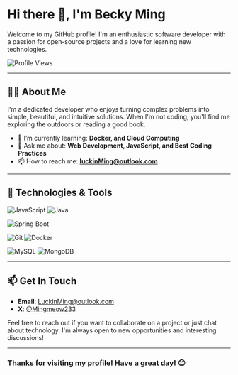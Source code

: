 # Hi there 👋, I'm Becky Ming

Welcome to my GitHub profile! I'm an enthusiastic software developer with a passion for open-source projects and a love for learning new technologies.

![Profile Views](https://komarev.com/ghpvc/?username=BeckyMing&color=blue)

---

## 🧑‍💻 About Me
I'm a dedicated developer who enjoys turning complex problems into simple, beautiful, and intuitive solutions. When I'm not coding, you'll find me exploring the outdoors or reading a good book.

- 🌱 I’m currently learning: **Docker, and Cloud Computing**
- 💬 Ask me about: **Web Development, JavaScript, and Best Coding Practices**
- 📫 How to reach me: **[luckinMing@outlook.com](mailto:luckinMing@outlook.com)**

---

## 🔧 Technologies & Tools

![JavaScript](https://img.shields.io/badge/-JavaScript-333?style=flat&logo=javascript)
![Java](https://img.shields.io/badge/-Java-333?style=flat&logo=java)


![Spring Boot](https://img.shields.io/badge/-Spring%20Boot-333?style=flat&logo=springboot)

![Git](https://img.shields.io/badge/-Git-333?style=flat&logo=git)
![Docker](https://img.shields.io/badge/-Docker-333?style=flat&logo=docker)

![MySQL](https://img.shields.io/badge/-MySQL-333?style=flat&logo=mysql)
![MongoDB](https://img.shields.io/badge/-MongoDB-333?style=flat&logo=mongodb)


---

## 📫 Get In Touch

- **Email**: [LuckinMing@outlook.com](mailto:LuckinMing@outlook.com)
- **X**: [@Mingmeow233](https://twitter.com/MingMeow233)

Feel free to reach out if you want to collaborate on a project or just chat about technology. I'm always open to new opportunities and interesting discussions!

---

### Thanks for visiting my profile! Have a great day! 😊
